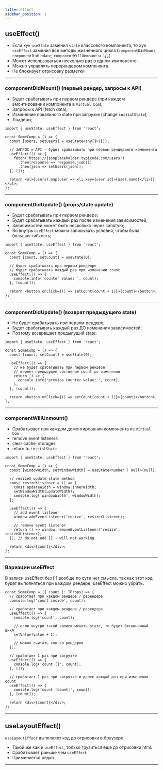 ```yaml
---
title: effect
sidebar_position: 1
---
```


## useEffect()

- Если хук `useState` заменил `state` классового компонента, то хук `useEffect` заменил все методы жизненного цикла (`componentDidMount`, `componentDidUpdate`, `componentWillUnmount` и т.д.).
- Может использоваться несколько раз в одном компоненте.
- Можно управлять перерендером компонента.
- Не блокирует отрисовку разметки

---

### componentDidMount() (первый рендер, запросы к API)

- Будет срабатывать при первом рендере (при каждом вмонтировании компонента в `Virtual Dom`);
- Запросы к API (fetch data);
- Изменение локального state при загрузке (change `initialState`);
- Лоадеры;

```tsx
import { useState, useEffect } from 'react';

const SomeComp = () => {
  const [users, setUsers] = useState<any[]>([]);

  // ЗАПРОС к API - будет срабатывать при первом рендеринге компонента
  useEffect(() => {
    fetch('https://jsonplaceholder.typicode.com/users')
      .then(response => response.json())
      .then(json => setUsers(json));
  }, []);

  return <ul>{users?.map(user => <li key={user.id}>{user.name}</li>)}</ul>;
};
```

---

### componentDidUpdate() (props/state update)

- Будет срабатывать при первом рендере;
- Будет срабатывать каждый раз после изменения зависимостей;
- Зависимостей может быть несколько через запятую;
- Во внутрь `useEffect` можно записывать условия, чтобы была бóльшая гибкость;

```tsx
import { useState, useEffect } from 'react';

const SomeComp = () => {
  const [count, setCount] = useState(0);

  // будет срабатывать при первом ренденре
  // будет срабатывать каждый раз при изменении count
  useEffect(() => {
    console.info('counter value: ', count);
  }, [count]);

  return <button onClick={() => setCount(count + 1)}>{count}</button>;
};
```

---

### componentDidUpdate() (возврат предыдущего state)

- Не будет срабатывать при первом рендере;
- Будет срабатывать каждый раз ДО изменения зависимостей;
- Поэтому возвращает предылущий state;

```tsx
import { useState, useEffect } from 'react';

const SomeComp = () => {
  const [count, setCount] = useState(0);

  useEffect(() => {
    // не будет срабатывать при первом рендере!
    // вернет предыдущее состояние count до изменения
    return () => {
      console.info('previos counter value: ', count);
    };
  }, [count]);

  return <button onClick={() => setCount(count + 1)}>{count}</button>;
};
```

---

### componentWillUnmount()

- Срабатывает при каждом демонтировании компонента из `Virtual Dom`
- remove event listeners
- clear cache, storages
- return to `initialState`

```tsx
import { useState, useEffect } from 'react';

const SomeComp = () => {
  const [windowWidth, setWindowWidth] = useState<number | null>(null);

  // resizeX update state method
  const resizeXListener = () => {
    const updateWidth = window.innerWidth;
    setWindowWidth(updateWidth);
    console.log('windowWidth', windowWidth);
  };

  useEffect(() => {
    // add event listener
    window.addEventListener('resize', resizeXListener);

    // remove event listener
    return () => window.removeEventListener('resize', resizeXListener);
  }); // do not add [] - will not working

  return <div>{count}</div>;
};
```

---

### Вариации useEffect

В записи useEffect без [ ] вообще по сути нет смысла, так как этот код будет выполняться при каждом рендере, useEffect можно убрать.

```tsx
const SomeComp = ({ count }: TProps) => {
  // сработает при каждом рендере / ререндере
  console.log('count inside', count);

  // сработает при каждом рендере / ререндере
  useEffect(() => {
    console.log('count', count);

    // если внутри такой записи менять state, то будет бесконечный цикл
    setValue(value + 1);

    // можно считать кол-во рендеров
  });

  // сработает 1 раз при загрузке
  useEffect(() => {
    console.log('count []', count);
  }, []);

  // сработает 1 раз при загрузке и далее каждый раз при изменении count
  useEffect(() => {
    console.log('count [count]', count);
  }, [count]);

  return <div>{count}</div>;
};
```

---

## useLayoutEffect()

`useLayoutEffect` выполняет код до отрисовки в браузере

- Такой же как и `useEffect`, только грузиться ещё до отрисовки html.
- Срабатывает раньше чем `useEffect`
- Применяется редко

---
